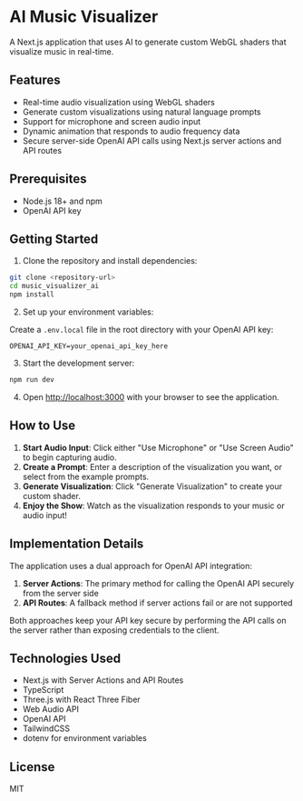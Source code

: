 # AI Music Visualizer

A Next.js application that uses AI to generate custom WebGL shaders that visualize music in real-time.

## Features

- Real-time audio visualization using WebGL shaders
- Generate custom visualizations using natural language prompts
- Support for microphone and screen audio input
- Dynamic animation that responds to audio frequency data
- Secure server-side OpenAI API calls using Next.js server actions and API routes

## Prerequisites

- Node.js 18+ and npm
- OpenAI API key

## Getting Started

1. Clone the repository and install dependencies:

```bash
git clone <repository-url>
cd music_visualizer_ai
npm install
```

2. Set up your environment variables:

Create a `.env.local` file in the root directory with your OpenAI API key:

```
OPENAI_API_KEY=your_openai_api_key_here
```

3. Start the development server:

```bash
npm run dev
```

4. Open [http://localhost:3000](http://localhost:3000) with your browser to see the application.

## How to Use

1. **Start Audio Input**: Click either "Use Microphone" or "Use Screen Audio" to begin capturing audio.
2. **Create a Prompt**: Enter a description of the visualization you want, or select from the example prompts.
3. **Generate Visualization**: Click "Generate Visualization" to create your custom shader.
4. **Enjoy the Show**: Watch as the visualization responds to your music or audio input!

## Implementation Details

The application uses a dual approach for OpenAI API integration:

1. **Server Actions**: The primary method for calling the OpenAI API securely from the server side
2. **API Routes**: A fallback method if server actions fail or are not supported

Both approaches keep your API key secure by performing the API calls on the server rather than exposing credentials to the client.

## Technologies Used

- Next.js with Server Actions and API Routes
- TypeScript
- Three.js with React Three Fiber
- Web Audio API
- OpenAI API
- TailwindCSS
- dotenv for environment variables

## License

MIT
